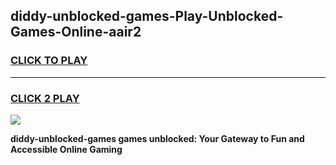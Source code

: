 
## diddy-unblocked-games-Play-Unblocked-Games-Online-aair2
<h3>
<a href="https://premium76.site?title=diddy-unblocked-games&ref=24A">CLICK TO PLAY</a></h3>
<hr>

<h3>
<a href="https://premium76.site?title=diddy-unblocked-games&ref=24A">CLICK 2 PLAY</a>
  
</h3>

<a href="https://premium76.site?title=diddy-unblocked-games&ref=24A"><img src="https://clearcache.store/games.png"></a>


**diddy-unblocked-games games unblocked: Your Gateway to Fun and Accessible Online Gaming**
